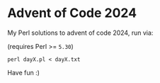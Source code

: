 # Advent of Code 2024

My Perl solutions to advent of code 2024, run via:

(requires Perl >= `5.30`)

```shell
perl dayX.pl < dayX.txt
```

Have fun :)
